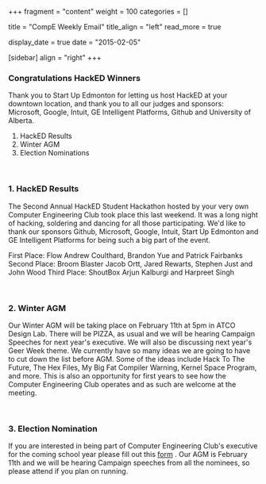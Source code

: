 
+++
fragment = "content"
weight = 100
categories = []

title = "CompE Weekly Email"
title_align = "left"
read_more = true

display_date = true
date = "2015-02-05" 

[sidebar]
  align = "right"
+++
    
### Congratulations HackED Winners

Thank you to Start Up Edmonton for letting us host HackED at your downtown location, and thank you to all our judges and sponsors: Microsoft, Google, Intuit, GE Intelligent Platforms, Github and University of Alberta.

1. HackED Results
2. Winter AGM
3. Election Nominations

</br>

### 1. HackED Results

The Second Annual HackED Student Hackathon hosted by your very own Computer Engineering Club took place this last weekend. It was a long night of hacking, soldering and dancing for all those participating. We'd like to thank our sponsors Github, Microsoft, Google, Intuit, Start Up Edmonton and GE Intelligent Platforms for being such a big part of the event.

First Place: Flow
Andrew Coulthard, Brandon Yue and Patrick Fairbanks
Second Place: Broom Blaster
Jacob Ortt, Jared Rewarts, Stephen Just and John Wood
Third Place: ShoutBox
Arjun Kalburgi and Harpreet Singh

</br>

### 2. Winter AGM

Our Winter AGM will be taking place on February 11th at 5pm in ATCO Design Lab. There will be PIZZA, as usual and we will be hearing Campaign Speeches for next year's executive. We will also be discussing next year's Geer Week theme. We currently have so many ideas we are going to have to cut down the list before AGM. Some of the ideas include Hack To The Future, The Hex Files, My Big Fat Compiler Warning, Kernel Space Program, and more.
This is also an opportunity for first years to see how the Computer Engineering Club operates and as such are welcome at the meeting.

</br>

### 3. Election Nomination

If you are interested in being part of Computer Engineering Club's executive for the coming school year please fill out this [form](http://www.compeclub.com/election-nominations/) . Our AGM is February 11th and we will be hearing Campaign speeches from all the nominees, so please attend if you plan on running.

</br>
